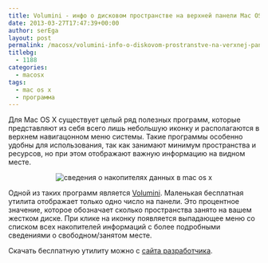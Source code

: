 ```yaml
---
title: Volumini - инфо о дисковом пространстве на верхней панели Mac OS X
date: 2013-03-27T17:47:39+00:00
author: serEga
layout: post
permalink: /macosx/volumini-info-o-diskovom-prostranstve-na-verxnej-paneli-mac-os-x/
titlebg:
  - 1188
categories:
  - macosx
tags:
  - mac os x
  - программа
---
```

Для Mac OS X существует целый ряд полезных программ, которые представляют из себя всего лишь небольшую иконку и располагаются в верхнем навигацонном меню системы. Такие программы особенно удобны для использования, так как занимают минимум пространства и ресурсов, но при этом отображают важную информацию на видном месте.<!--more-->

<p style="text-align: center;">
  <img class="wp-image-1189 aligncenter" alt="сведения о накопителях данных в mac os x" src="http://googledrive.com/host/0B9lHVSSSdxdxd0hjdUdmRzY3Tjg/volumini_macosx.jpg" />
</p>

Одной из таких программ является <a href="https://app.tigion.de/volumini/" target="_blank">Volumini</a>. Маленькая бесплатная утилита отображает только одно число на панели. Это процентное значение, которое обозначает сколько пространства занято на вашем жестком диске. При клике на иконку появляется выпадающее меню со списком всех накопителей информаций с более подробными сведениями о свободном/занятом месте.

Скачать беслпатную утилиту можно с <a href="https://app.tigion.de/volumini/" target="_blank">сайта разработчика</a>.